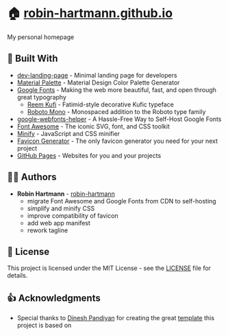 # 🏠 [robin-hartmann.github.io](https://robin-hartmann.github.io)

My personal homepage

## 🧰 Built With

- [dev-landing-page](https://github.com/flexdinesh/dev-landing-page) - Minimal landing page for developers
- [Material Palette](https://www.materialpalette.com/) - Material Design Color Palette Generator
- [Google Fonts](https://fonts.google.com/) - Making the web more beautiful, fast, and open through great typography
  - [Reem Kufi](https://fonts.google.com/specimen/Reem+Kufi) - Fatimid-style decorative Kufic typeface
  - [Roboto Mono](https://fonts.google.com/specimen/Roboto+Mono) - Monospaced addition to the Roboto type family
- [google-webfonts-helper](https://google-webfonts-helper.herokuapp.com/) - A Hassle-Free Way to Self-Host Google Fonts
- [Font Awesome](https://fontawesome.com/) - The iconic SVG, font, and CSS toolkit
- [Minify](https://www.minifier.org/) - JavaScript and CSS minifier
- [Favicon Generator](https://favicon.io/favicon-generator/) - The only favicon generator you need for your next project
- [GitHub Pages](https://pages.github.com/) - Websites for you and your projects

## 👨‍💻 Authors

- **Robin Hartmann** - [robin-hartmann](https://github.com/robin-hartmann)
  - migrate Font Awesome and Google Fonts from CDN to self-hosting
  - simplify and minify CSS
  - improve compatibility of favicon
  - add web app manifest
  - rework tagline

## 📃 License

This project is licensed under the MIT License - see the [LICENSE](LICENSE) file for details.

## 👍 Acknowledgments

- Special thanks to [Dinesh Pandiyan](https://github.com/flexdinesh) for creating the great [template](https://github.com/flexdinesh/dev-landing-page) this project is based on
